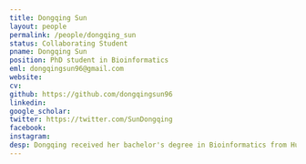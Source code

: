 ```yaml
---
title: Dongqing Sun
layout: people
permalink: /people/dongqing_sun
status: Collaborating Student
pname: Dongqing Sun
position: PhD student in Bioinformatics
eml: dongqingsun96@gmail.com
website: 
cv: 
github: https://github.com/dongqingsun96
linkedin:
google_scholar: 
twitter: https://twitter.com/SunDongqing
facebook: 
instagram:
desp: Dongqing received her bachelor's degree in Bioinformatics from Huazhong Agricultural University in 2018. Her research focuses on exploring the tumor immunity by using single cell technology. Recently, she's working on developing scRNA-seq and scATAC-seq analysis pipeline and doing some integrative analyses of public multimodal single-cell data.
---
```

